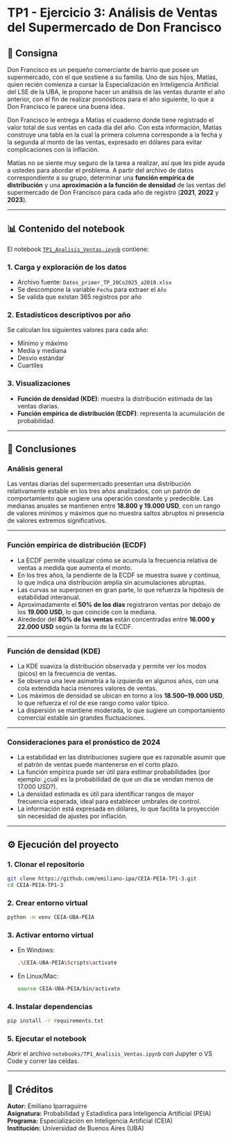# TP1 - Ejercicio 3: Análisis de Ventas del Supermercado de Don Francisco

## 📘 Consigna

Don Francisco es un pequeño comerciante de barrio que posee un supermercado, con el que sostiene a su familia.
Uno de sus hijos, Matías, quien recién comienza a cursar la Especialización en Inteligencia Artificial del LSE de la UBA, le propone hacer un análisis de las ventas durante el año anterior, con el fin de realizar pronósticos para el año siguiente, lo que a Don Francisco le parece una buena idea.

Don Francisco le entrega a Matías el cuaderno donde tiene registrado el valor total de sus ventas en cada día del año.
Con esta información, Matías construye una tabla en la cual la primera columna corresponde a la fecha y la segunda al monto de las ventas, expresado en dólares para evitar complicaciones con la inflación.

Matías no se siente muy seguro de la tarea a realizar, así que les pide ayuda a ustedes para abordar el problema.
A partir del archivo de datos correspondiente a su grupo, determinar una **función empírica de distribución** y una **aproximación a la función de densidad** de las ventas del supermercado de Don Francisco para cada año de registro (**2021**, **2022** y **2023**).

---

## 📊 Contenido del notebook

El notebook [`TP1_Analisis_Ventas.ipynb`](https://github.com/emiliano-ipa/CEIA-PEIA-TP1-3/blob/main/notebooks/TP1_Analisis_Ventas.ipynb) contiene:

### 1. Carga y exploración de los datos
- Archivo fuente: `Datos_primer_TP_20Co2025_a2010.xlsx`
- Se descompone la variable `Fecha` para extraer el `Año`
- Se valida que existan 365 registros por año

### 2. Estadísticos descriptivos por año
Se calculan los siguientes valores para cada año:
- Mínimo y máximo
- Media y mediana
- Desvío estándar
- Cuartiles

### 3. Visualizaciones
- **Función de densidad (KDE)**: muestra la distribución estimada de las ventas diarias.
- **Función empírica de distribución (ECDF)**: representa la acumulación de probabilidad.

---

## 📌 Conclusiones

### Análisis general

Las ventas diarias del supermercado presentan una distribución relativamente estable en los tres años analizados, con un patrón de comportamiento que sugiere una operación constante y predecible. Las medianas anuales se mantienen entre **18.800 y 19.000 USD**, con un rango de valores mínimos y máximos que no muestra saltos abruptos ni presencia de valores extremos significativos.

---

### Función empírica de distribución (ECDF)

- La ECDF permite visualizar cómo se acumula la frecuencia relativa de ventas a medida que aumenta el monto.
- En los tres años, la pendiente de la ECDF se muestra suave y continua, lo que indica una distribución amplia sin acumulaciones abruptas.
- Las curvas se superponen en gran parte, lo que refuerza la hipótesis de estabilidad interanual.
- Aproximadamente el **50% de los días** registraron ventas por debajo de los **19.000 USD**, lo que coincide con la mediana.
- Alrededor del **80% de las ventas** están concentradas entre **16.000 y 22.000 USD** según la forma de la ECDF.

---

### Función de densidad (KDE)

- La KDE suaviza la distribución observada y permite ver los modos (picos) en la frecuencia de ventas.
- Se observa una leve asimetría a la izquierda en algunos años, con una cola extendida hacia menores valores de ventas.
- Los máximos de densidad se ubican en torno a los **18.500–19.000 USD**, lo que refuerza el rol de ese rango como valor típico.
- La dispersión se mantiene moderada, lo que sugiere un comportamiento comercial estable sin grandes fluctuaciones.

---

### Consideraciones para el pronóstico de 2024

- La estabilidad en las distribuciones sugiere que es razonable asumir que el patrón de ventas puede mantenerse en el corto plazo.
- La función empírica puede ser útil para estimar probabilidades (por ejemplo: ¿cuál es la probabilidad de que un día se vendan menos de 17.000 USD?).
- La densidad estimada es útil para identificar rangos de mayor frecuencia esperada, ideal para establecer umbrales de control.
- La información está expresada en dólares, lo que facilita la proyección sin necesidad de ajustes por inflación.

---

## ⚙️ Ejecución del proyecto

### 1. Clonar el repositorio

```bash
git clone https://github.com/emiliano-ipa/CEIA-PEIA-TP1-3.git
cd CEIA-PEIA-TP1-3
```
### 2. Crear entorno virtual

```bash
python -m venv CEIA-UBA-PEIA
```

### 3. Activar entorno virtual

- En Windows:
  ```bash
  .\CEIA-UBA-PEIA\Scripts\activate
  ```

- En Linux/Mac:
  ```bash
  source CEIA-UBA-PEIA/bin/activate
  ```

### 4. Instalar dependencias

```bash
pip install -r requirements.txt
```
### 5. Ejecutar el notebook

Abrir el archivo `notebooks/TP1_Analisis_Ventas.ipynb` con Jupyter o VS Code y correr las celdas.

---

## 🧾 Créditos

**Autor:** Emiliano Iparraguirre  
**Asignatura:** Probabilidad y Estadística para Inteligencia Artificial (PEIA)  
**Programa:** Especialización en Inteligencia Artificial (CEIA)  
**Institución:** Universidad de Buenos Aires (UBA)
